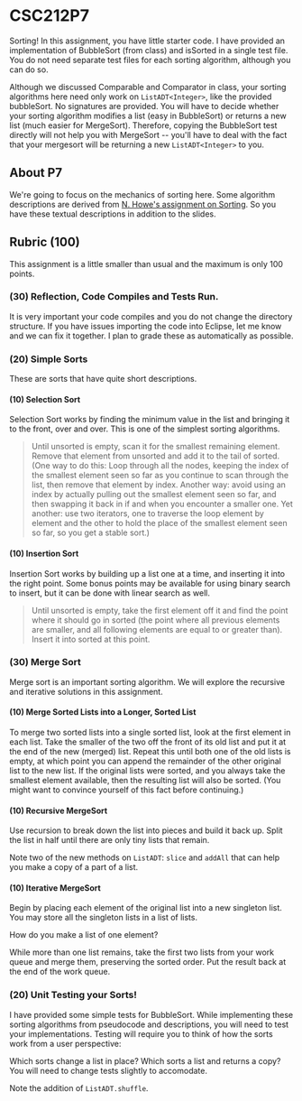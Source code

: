 # CSC212P7

Sorting! In this assignment, you have little starter code. I have provided an implementation of BubbleSort (from class) and isSorted in a single test file. You do not need separate test files for each sorting algorithm, although you can do so.

Although we discussed Comparable and Comparator in class, your sorting algorithms here need only work on ``ListADT<Integer>``, like the provided bubbleSort. No signatures are provided. You will have to decide whether your sorting algorithm modifies a list (easy in BubbleSort) or returns a new list (much easier for MergeSort). Therefore, copying the BubbleSort test directly will not help you with MergeSort -- you'll have to deal with the fact that your mergesort will be returning a new ``ListADT<Integer>`` to you.

## About P7

We're going to focus on the mechanics of sorting here.
Some algorithm descriptions are derived from [N. Howe's assignment on Sorting](http://www.cs.smith.edu/~nhowe/teaching/csc212/Assignments/sorting.php). So you have these textual descriptions in addition to the slides.

## Rubric (100)

This assignment is a little smaller than usual and the maximum is only 100 points.

### (30) Reflection, Code Compiles and Tests Run.

It is very important your code compiles and you do not change the directory structure. If you have issues importing the code into Eclipse, let me know and we can fix it together. I plan to grade these as automatically as possible.

### (20) Simple Sorts

These are sorts that have quite short descriptions.

#### (10) Selection Sort

Selection Sort works by finding the minimum value in the list and bringing it to the front, over and over. This is one of the simplest sorting algorithms.

> Until unsorted is empty, scan it for the smallest remaining element. Remove that element from unsorted and add it to the tail of sorted. (One way to do this: Loop through all the nodes, keeping the index of the smallest element seen so far as you continue to scan through the list, then remove that element by index. Another way: avoid using an index by actually pulling out the smallest element seen so far, and then swapping it back in if and when you encounter a smaller one. Yet another: use two iterators, one to traverse the loop element by element and the other to hold the place of the smallest element seen so far, so you get a stable sort.)

#### (10) Insertion Sort

Insertion Sort works by building up a list one at a time, and inserting it into the right point. Some bonus points may be available for using binary search to insert, but it can be done with linear search as well. 

> Until unsorted is empty, take the first element off it and find the point where it should go in sorted (the point where all previous elements are smaller, and all following elements are equal to or greater than). Insert it into sorted at this point.


### (30) Merge Sort

Merge sort is an important sorting algorithm. We will explore the recursive and iterative solutions in this assignment.

#### (10) Merge Sorted Lists into a Longer, Sorted List

To merge two sorted lists into a single sorted list, look at the first element in each list. Take the smaller of the two off the front of its old list and put it at the end of the new (merged) list. Repeat this until both one of the old lists is empty, at which point you can append the remainder of the other original list to the new list. If the original lists were sorted, and you always take the smallest element available, then the resulting list will also be sorted. (You might want to convince yourself of this fact before continuing.)

#### (10) Recursive MergeSort

Use recursion to break down the list into pieces and build it back up. Split the list in half until there are only tiny lists that remain.

Note two of the new methods on ``ListADT``: ``slice`` and ``addAll`` that can help you make a copy of a part of a list.

#### (10) Iterative MergeSort

Begin by placing each element of the original list into a new singleton list. You may store all the singleton lists in a list of lists.

How do you make a list of one element?

While more than one list remains, take the first two lists from your work queue and merge them, preserving the sorted order. Put the result back at the end of the work queue.

### (20) Unit Testing your Sorts!

I have provided some simple tests for BubbleSort. While implementing these sorting algorithms from pseudocode and descriptions, you will need to test your implementations. Testing will require you to think of how the sorts work from a user perspective:

Which sorts change a list in place? Which sorts a list and returns a copy? You will need to change tests slightly to accomodate.

Note the addition of ``ListADT.shuffle``. 

